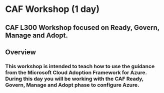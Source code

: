 # CAF Workshop (1 day)
## CAF L300 Workshop focused on Ready, Govern, Manage and Adopt.

## Overview

### This workshop is intended to teach how to use the guidance from the Microsoft Cloud Adoption Framework for Azure.  During this day you will be working with the CAF Ready, Govern, Manage and Adopt phase to configure Azure.

